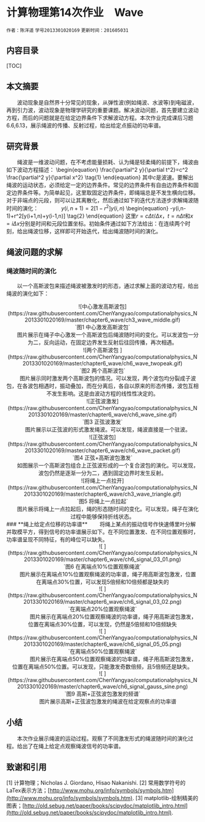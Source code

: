 ﻿# **计算物理第14次作业　Wave**  
`作者：陈洋遥`  `学号2013301020169`  `更新时间：201605031` 

## **内容目录**  
[TOC]
## **本文摘要** 
　　波动现象是自然界十分常见的现象，从弹性波(例如绳波、水波等)到电磁波，再到引力波，波动现象是物理学研究的重要课题。解决波动问题，首先要建立波动方程，而后的问题就是在给定边界条件下求解波动方程。本次作业完成课后习题6.6,6.13，展示绳波的传播、反射过程，给出给定点振动的功率谱。
　
## **研究背景** 
　　绳波是一维波动问题，在不考虑能量损耗、认为绳是轻柔绳的前提下，绳波由如下波动方程描述：
\begin{equation}
\frac{\partial^2 y}{\partial t^2}=c^2 \frac{\partial^2 y}{\partial x^2}
\tag{1}
\end{equation}
其中$c$是波速。要解出绳波的运动状态，必须给定一定的边界条件。常见的边界条件有自由边界条件和固定边界条件等。为简单起见，这里取固定边界条件，即绳端总是不发生横向位移。对于非端点的元段，则可以让其离散化，然后通过如下的迭代方法逐步求解绳波随时间的演化：
　　　　$y(i,n+1)=2[1-r^2]y(i,n)$
\begin{equation}
-y(i,n-1)+r^2[y(i+1,n)+y(i-1,n)]
\tag{2}
\end{equation}
这里$r=c\Delta t/\Delta x$，$t=n\Delta t$和$x=i \Delta x$分别是时间和元段位置坐标。初始条件通过如下方法给出：在连续两个时刻，给出绳波位移，这样即可开始迭代，给出绳波随时间的演化。
## **绳波问题的求解** 
### **绳波随时间的演化**  
　　以一个高斯波包来描述绳波被激发时的形态，通过求解上面的波动方程，给出绳波的演化如下：
<center>![中心激发高斯波包](https://raw.githubusercontent.com/ChenYangyao/computationalphysics_N2013301020169/master/chapter6_wave/ch3_wave_middle.gif) </center><center>`图1 中心激发高斯波包`</center><center>　　图片展示在绳子中心激发一个高斯波包后绳波随时间的变化。可以发波包一分为二，反向运动，在固定边界发生反射后往回传播，再次相遇。</center> 

<center>![两个高斯波包 ](https://raw.githubusercontent.com/ChenYangyao/computationalphysics_N2013301020169/master/chapter6_wave/ch6_wave_twopeak.gif) </center><center>`图2 两个高斯波包`</center><center>　　图片展示同时激发两个高斯波包的情况。可以发现，两个波包均分裂成子波包，在各波包相遇时，振动叠加，而在分离后，各自以原来的形态传播，波包互相不发生影响。这是由波动方程的线性性决定的。</center> 

<center>![正弦波激发](https://raw.githubusercontent.com/ChenYangyao/computationalphysics_N2013301020169/master/chapter6_wave/ch6_wave_sine.gif) </center><center>`图3 正弦波激发`</center><center>　　图片展示以正弦波的形式激发绳波。可以发现，绳波直接是一个驻波。</center> 

<center>![正弦波包](https://raw.githubusercontent.com/ChenYangyao/computationalphysics_N2013301020169/master/chapter6_wave/ch6_wave_packet.gif) </center><center>`图4 正弦+高斯波包激发`</center><center>　　如图展示一个高斯波包组合上正弦波形成的一个复合波包的演化。可以发现，波包仍然是逐渐一分为二，遇到固定边界时发生反射。</center> 

<center>![将绳上一点拉开](https://raw.githubusercontent.com/ChenYangyao/computationalphysics_N2013301020169/master/chapter6_wave/ch3_wave_triangle.gif) </center><center>`图5 将绳上一点拉起`</center><center>　　图片展示将绳上一点拉起后，绳的形态随时间的变化。可以发现，绳子在演化过程中能够保持折线状态。</center> 
### **绳上给定点位移的功率谱** 
　　将绳上某点的振动信号作快速傅里叶分解并取模平方，得到信号的功率谱展示如下。在不同位置激发、在不同位置观察时，功率谱呈现不同特征，有的峰位可以缺失。
<center>![ ](https://raw.githubusercontent.com/ChenYangyao/computationalphysics_N2013301020169/master/chapter6_wave/ch6_signal_03_01.png) </center><center>`图6 在离端点10%位置观察绳波`</center><center>　　图片展示在离端点10%位置观察绳波的功率谱，绳子用高斯波包激发，位置在离端点30%位置，可以发现5倍频和10倍频都是缺失的</center> 
<center>![ ](https://raw.githubusercontent.com/ChenYangyao/computationalphysics_N2013301020169/master/chapter6_wave/ch6_signal_03_02.png) </center><center>`在离端点20%位置观察绳波`</center><center>　　　　图片展示在离端点20%位置观察绳波的功率谱，绳子用高斯波包激发，位置在离端点30%位置，可以发现，仍然是5倍频和10倍频缺失</center> 
<center>![ ](https://raw.githubusercontent.com/ChenYangyao/computationalphysics_N2013301020169/master/chapter6_wave/ch6_signal_05_05.png) </center><center>`在离端点50%位置观察绳波`</center><center>　　　　图片展示在离端点50%位置观察绳波的功率谱，绳子用高斯波包激发，位置在离端点50%位置。可以发现，只能激发奇数倍频，且5倍频还是缺失。</center> 
<center>![ ](https://raw.githubusercontent.com/ChenYangyao/computationalphysics_N2013301020169/master/chapter6_wave/ch6_signal_gauss_sine.png) </center><center>`图9 高斯+正弦波包激发的频谱`</center><center>　　图片展示高斯+正弦波包激发的绳波在给定观察点的功率谱</center> 

## **小结**
　　本次作业展示绳波的运动过程。观察了不同激发形式的绳波随时间的演化过程。给出了在绳上给定点观察绳波信号的功率谱。

## **致谢和引用**
[1] 计算物理；Nicholas J. Giordano, Hisao Nakanishi.
[2] 常用数学符号的LaTex表示方法；[http://www.mohu.org/info/symbols/symbols.htm](http://www.mohu.org/info/symbols/symbols.htm).
[3] matplotlib-绘制精美的图表；[http://old.sebug.net/paper/books/scipydoc/matplotlib_intro.html](http://old.sebug.net/paper/books/scipydoc/matplotlib_intro.html).


























